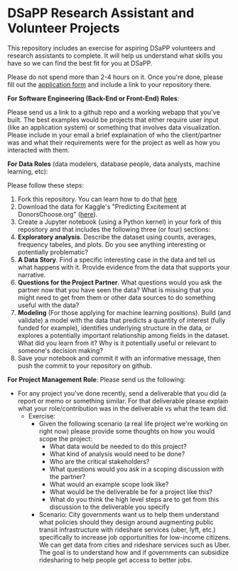# DSaPP Research Assistant and Volunteer Projects
This repository includes an exercise for aspiring DSaPP volunteers and research assistants to complete. It will help us understand what skills you have so we can find the best fit for you at DSaPP.

Please do not spend more than 2-4 hours on it. Once you're done, please fill out the [application form](https://datascience.wufoo.com/forms/s8nvonf1kpaa3c/) and include a link to your repository there.

**For Software Engineering (Back-End or Front-End) Roles**: 

Please send us a link to a github repo and a working webapp that you've built. The best examples would be projects that either require user input (like an application system) or something that involves data visualization. Please include in your email a brief explaination of who the client/partner was and what their requirements were for the project as well as how you interacted with them.


**For Data Roles** (data modelers, database people, data analysts, machine learning, etc): 

Please follow these steps:

1. Fork this repository. You can learn how to do that [here](https://help.github.com/articles/fork-a-repo/)
2. Download the data for Kaggle's "Predicting Excitement at DonorsChoose.org" ([here](https://www.kaggle.com/c/kdd-cup-2014-predicting-excitement-at-donors-choose/data)).
3. Create a Jupyter notebook (using a Python kernel) in your fork of this repository and that includes the following three (or four) sections:
  1. **Exploratory analysis**. Describe the dataset using counts, averages, frequency tabeles, and plots. Do you see anything interesting or potentially problematic?
  2. **A Data Story**. Find a specific interesting case in the data and tell us what happens with it. Provide evidence from the data that supports your narrative.
  3. **Questions for the Project Partner**. What questions would you ask the partner now that you have seen the data? What is missing that you might need to get from them or other data sources to do something useful with the data?
  4. **Modeling** (For those applying for machine learning positions). Build (and validate) a model with the data that predicts a quantity of interest (fully funded for example), identifies underlying structure in the data, or explores a potentially important relationship among fields in the dataset. What did you learn from it? Why is it potentially useful or relevant to someone's decision making?
  5. Save your notebook and commit it with an informative message, then push the commit to your repository on github.


**For Project Management Role**: 
Please send us the following:
* For any project you’ve done recently, send a deliverable that you did (a report or memo or something similar. For that deliverable please explain what your role/contribution was in the deliverable vs what the team did.
  * Exercise: 
    * Given the following scenario (a real life project we're working on right now)  please provide some thoughts on how you would scope the project: 
      * What data would be needed to do this project?
      * What kind of analysis would need to be done? 
      * Who are the critical stakeholders? 
      * What questions would you ask in a scoping discussion with the partner?
      * What would an example scope look like?
      * What would be the deliverable be for a project like this? 
      * What do you think the high level steps are to get from this discussion to the deliverable you specify
    * Scenario: City governments want us to help them understand what policies should they design around augmenting public transit infrastructure with rideshare services (uber, lyft, etc.) specifically to increase job opportunities for low-income citizens. We can get data from cities and rideshare services such as Uber. The goal is to understand how and if governments can subsidize ridesharing to help people get access to better jobs.
